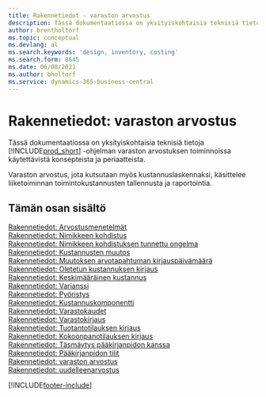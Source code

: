 ```yaml
---
title: Rakennetiedot - varaston arvostus
description: Tässä dokumentaatiossa on yksityiskohtaisia teknisiä tietoja Business Central -sovelluksen varaston arvostuksen toiminnoissa käytettävistä konsepteista ja periaatteista.
author: brentholtorf
ms.topic: conceptual
ms.devlang: al
ms.search.keywords: 'design, inventory, costing'
ms.search.form: 8645
ms.date: 06/08/2021
ms.author: bholtorf
ms.service: dynamics-365-business-central
---
```

# Rakennetiedot: varaston arvostus

Tässä dokumentaatiossa on yksityiskohtaisia teknisiä tietoja [!INCLUDE[prod_short](includes/prod_short.md)] -ohjelman varaston arvostuksen toiminnoissa käytettävistä konsepteista ja periaatteista.  

Varaston arvostus, jota kutsutaan myös kustannuslaskennaksi, käsittelee liiketoiminnan toimintokustannusten tallennusta ja raportointia.  

## Tämän osan sisältö

[Rakennetiedot: Arvostusmenetelmät](design-details-costing-methods.md)  
[Rakennetiedot: Nimikkeen kohdistus](design-details-item-application.md)  
[Rakennetiedot: Nimikkeen kohdistuksen tunnettu ongelma](design-details-inventory-zero-level-open-item-ledger-entries.md)  
[Rakennetiedot: Kustannusten muutos](design-details-cost-adjustment.md)  
[Rakennetiedot: Muutoksen arvotapahtuman kirjauspäivämäärä](design-details-inventory-adjustment-value-entry-posting-date.md)  
[Rakennetiedot: Oletetun kustannuksen kirjaus](design-details-expected-cost-posting.md)  
[Rakennetiedot: Keskimääräinen kustannus](design-details-average-cost.md)  
[Rakennetiedot: Varianssi](design-details-variance.md)  
[Rakennetiedot: Pyöristys](design-details-rounding.md)  
[Rakennetiedot: Kustannuskomponentti](design-details-cost-components.md)  
[Rakennetiedot: Varastokaudet](design-details-inventory-periods.md)  
[Rakennetiedot: Varastokirjaus](design-details-inventory-posting.md)  
[Rakennetiedot: Tuotantotilauksen kirjaus](design-details-production-order-posting.md)  
[Rakennetiedot: Kokoonpanotilauksen kirjaus](design-details-assembly-order-posting.md)  
[Rakennetiedot: Täsmäytys pääkirjanpidon kanssa](design-details-reconciliation-with-the-general-ledger.md)  
[Rakennetiedot: Pääkirjanpidon tilit](design-details-accounts-in-the-general-ledger.md)  
[Rakennetiedot: varaston arvostus](design-details-inventory-valuation.md)  
[Rakennetiedot: uudelleenarvostus](design-details-revaluation.md)


[!INCLUDE[footer-include](includes/footer-banner.md)]